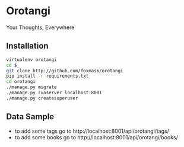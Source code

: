 Orotangi
========

Your Thoughts, Everywhere 


Installation
------------

```bash
virtualenv orotangi
cd $_
git clone http://github.com/foxmask/orotangi
pip install -r requirements.txt
cd orotangi
./manage.py migrate
./manage.py runserver localhost:8001
./manage.py createsuperuser
```

Data Sample
-----------

* to add some tags go to http://localhost:8001/api/orotangi/tags/
* to add some books go to http://localhost:8001/api/orotangi/books/

